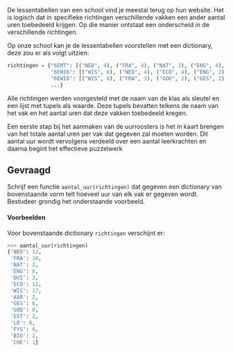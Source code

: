 De lessentabellen van een school vind je meestal terug op hun website. Het is logisch dat in specifieke richtingen verschillende vakken een ander aantal uren toebedeeld krijgen. Op die manier ontstaat een onderscheid in de verschillende richtingen.

Op onze school kan je de lessentabellen voorstellen met een dictionary, deze zou er als volgt uitzien:

```python
richtingen = {"6EMT": [("NED", 4), ("FRA", 4), ("NAT", 2), ("ENG", 4), ("DUI", 3), ("ECO", 4), ("WIS", 3), ("AAR", 1), ("GES", 2), ("GOD", 2), ("EST", 1), ("LO", 2)],
              "6EWI6": [("WIS", 6), ("NED", 4), ("ECO", 4), ("ENG", 2), ("FYS", 2), ("FRA", 3), ("BIO", 1), ("GOD", 2), ("LO", 2), ("AAR", 1), ("GES", 2), ("EST", 1)],
              "6EWI8": [("WIS", 8), ("FRA", 3), ("GOD", 2), ("GES", 2), ("ECO", 4), ("CHE", 1), ("NED", 4), ("LO", 2), ("ENG", 2), ("GOD", 2), ("BIO", 1), ("FYS", 2)],
              ...}
```

Alle richtingen werden voorgesteld met de naam van de klas als sleutel en een lijst met tupels als waarde. Deze tupels bevatten telkens de naam van het vak en het aantal uren dat deze vakken toebedeeld kregen.


Een eerste stap bij het aanmaken van de uurroosters is het in kaart brengen van het totale aantal uren per vak dat gegeven zal moeten worden. Dit aantal uur wordt vervolgens verdeeld over een aantal leerkrachten en daarna begint het effectieve puzzelwerk

## Gevraagd
Schrijf een functie `aantal_uur(richtingen)` dat gegeven een dictionary van bovenstaande vorm telt hoeveel uur van elk vak er gegeven wordt. Bestudeer grondig het onderstaande voorbeeld.

#### Voorbeelden

Voor bovenstaande dictionary `richtingen` verschijnt er:

```python
>>> aantal_uur(richtingen)
{'NED': 12, 
 'FRA': 10, 
 'NAT': 2, 
 'ENG': 8, 
 'DUI': 3, 
 'ECO': 12, 
 'WIS': 17, 
 'AAR': 2, 
 'GES': 6, 
 'GOD': 8, 
 'EST': 2, 
 'LO': 6, 
 'FYS': 4, 
 'BIO': 2, 
 'CHE': 1}
```
